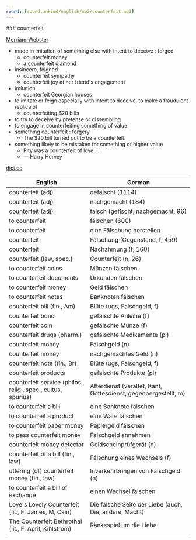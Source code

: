 ```yaml
---
sound: [sound:ankimd/english/mp3/counterfeit.mp3]
---
```


\### counterfeit

[Merriam-Webster](https://www.merriam-webster.com/dictionary/counterfeit)

- made in imitation of something else with intent to deceive : forged
    - counterfeit money
    - a counterfeit diamond
- insincere, feigned
    - counterfeit sympathy
    - counterfeit joy at her friend's engagement
- imitation
    - counterfeit Georgian houses
- to imitate or feign especially with intent to deceive, to make a fraudulent replica of
    - counterfeiting $20 bills
- to try to deceive by pretense or dissembling
- to engage in counterfeiting something of value
- something counterfeit : forgery
    - The $20 bill turned out to be a counterfeit.
- something likely to be mistaken for something of higher value
    - Pity was a counterfeit of love …
    - — Harry Hervey

[dict.cc](https://www.dict.cc/counterfeit)

| English        | German       |
| -------------- | ------------ |
| counterfeit (adj) | gefälscht (1114) |
| counterfeit (adj) | nachgemacht (184) |
| counterfeit (adj) | falsch (geflscht, nachgemacht, 96) |
| to counterfeit | fälschen (600) |
| to counterfeit | eine Fälschung herstellen |
| counterfeit | Fälschung (Gegenstand, f, 459) |
| counterfeit | Nachahmung (f, 160) |
| counterfeit (law, spec.) | Counterfeit (n, 26) |
| to counterfeit coins | Münzen fälschen |
| to counterfeit documents | Urkunden fälschen |
| to counterfeit money | Geld fälschen |
| to counterfeit notes | Banknoten fälschen |
| counterfeit bill (fin., Am) | Blüte (ugs, Falschgeld, f) |
| counterfeit bond | gefälschte Anleihe (f) |
| counterfeit coin | gefälschte Münze (f) |
| counterfeit drugs (pharm.) | gefälschte Medikamente (pl) |
| counterfeit money | Falschgeld (n) |
| counterfeit money | nachgemachtes Geld (n) |
| counterfeit note (fin., Br) | Blüte (ugs, Falschgeld, f) |
| counterfeit products | gefälschte Produkte (pl) |
| counterfeit service (philos., relig., spec., cultus, spurius) | Afterdienst (veraltet, Kant, Gottesdienst, gegenbergestellt, m) |
| to counterfeit a bill | eine Banknote fälschen |
| to counterfeit a product | eine Ware fälschen |
| to counterfeit paper money | Papiergeld fälschen |
| to pass counterfeit money | Falschgeld annehmen |
| counterfeit money detector | Geldscheinprüfgerät (n) |
| counterfeit of a bill (fin., law) | Fälschung eines Wechsels (f) |
| uttering (of) counterfeit money (fin., law) | Inverkehrbringen von Falschgeld (n) |
| to counterfeit a bill of exchange | einen Wechsel fälschen |
| Love's Lovely Counterfeit (lit., F, James, M, Cain) | Die falsche Seite der Liebe (auch, Die, andere, Macht) |
| The Counterfeit Bethrothal (lit., F, April, Kihlstrom) | Ränkespiel um die Liebe |
